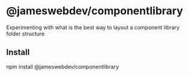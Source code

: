 # @jameswebdev/componentlibrary
Experimenting with what is the best way to layout a component library folder structure

## Install
npm install @jameswebdev/componentlibrary